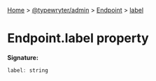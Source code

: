 [Home](./index) &gt; [@typewryter/admin](./admin.md) &gt; [Endpoint](./admin.endpoint.md) &gt; [label](./admin.endpoint.label.md)

# Endpoint.label property


**Signature:**
```javascript
label: string
```
